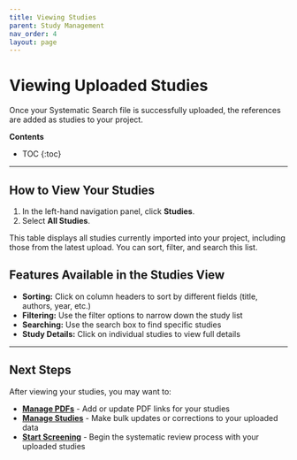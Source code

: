```yaml
---
title: Viewing Studies
parent: Study Management
nav_order: 4
layout: page
---
```


# Viewing Uploaded Studies

Once your Systematic Search file is successfully uploaded, the references are added as studies to your project.

**Contents**

* TOC
{:toc}

---

## How to View Your Studies

1. In the left-hand navigation panel, click **Studies**.
2. Select **All Studies**.

This table displays all studies currently imported into your project, including those from the latest upload. You can sort, filter, and search this list.

## Features Available in the Studies View

* **Sorting:** Click on column headers to sort by different fields (title, authors, year, etc.)
* **Filtering:** Use the filter options to narrow down the study list
* **Searching:** Use the search box to find specific studies
* **Study Details:** Click on individual studies to view full details

---

## Next Steps

After viewing your studies, you may want to:

* **[Manage PDFs](manage-pdfs.html)** - Add or update PDF links for your studies
* **[Manage Studies](manage-studies.html)** - Make bulk updates or corrections to your uploaded data
* **[Start Screening](screening.html)** - Begin the systematic review process with your uploaded studies
